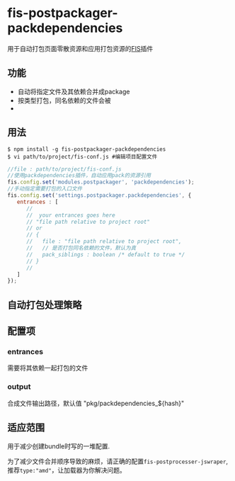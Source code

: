 # fis-postpackager-packdependencies

用于自动打包页面零散资源和应用打包资源的[FIS](https://github.com/fex-team/fis/)插件

## 功能

 - 自动将指定文件及其依赖合并成package
 - 按类型打包，同名依赖的文件会被
 - 

## 用法

    $ npm install -g fis-postpackager-packdependencies
    $ vi path/to/project/fis-conf.js #编辑项目配置文件

```javascript
//file : path/to/project/fis-conf.js
//使用packdependencies插件，自动应用pack的资源引用
fis.config.set('modules.postpackager', 'packdependencies');
//手动指定需要打包的入口文件
fis.config.set('settings.postpackager.packdependencies', {
   entrances : [
      //
      //  your entrances goes here
      // "file path relative to project root" 
      // or
      // { 
      //   file : "file path relative to project root", 
      //   // 是否打包同名依赖的文件，默认为真
      //   pack_siblings : boolean /* default to true */ 
      // }
      //
   ]
});
```

## 自动打包处理策略

## 配置项

### entrances

需要将其依赖一起打包的文件

### output

合成文件输出路径，默认值 "pkg/packdependencies_${hash}"


## 适应范围

用于减少创建bundle时写的一堆配置.

为了减少文件合并顺序导致的麻烦，请正确的配置```fis-postprocesser-jswraper```, 推荐```type:"amd"```，让加载器为你解决问题。
